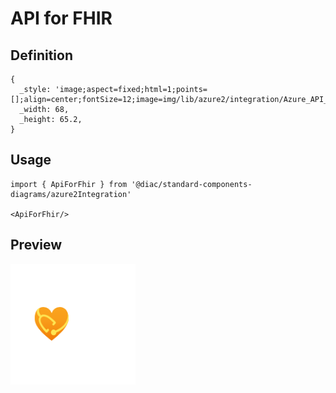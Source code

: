 # API for FHIR

## Definition

```
{
  _style: 'image;aspect=fixed;html=1;points=[];align=center;fontSize=12;image=img/lib/azure2/integration/Azure_API_for_FHIR.svg;strokeColor=none;',
  _width: 68,
  _height: 65.2,
}
```

## Usage

```
import { ApiForFhir } from '@diac/standard-components-diagrams/azure2Integration'

<ApiForFhir/>
```

## Preview

<img src="./api-for-fhir.png" width="200"/>

